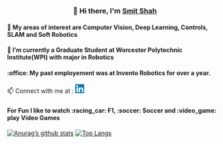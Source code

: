 
<h3 align="center">
  👋 Hi there, I'm <a href="https://sites.google.com/view/smitmshah/about?authuser=1" target="_blank" rel="noreferrer">Smit Shah</a>
</h3>
<h4 align="left">
  👀 My areas of interest are Computer Vision, Deep Learning, Controls, SLAM and Soft Robotics
</h4>
<h4 align="left">
🌱 I’m currently a Graduate Student at Worcester Polytechnic Institute(WPI) with major in Robotics
</h4>
<h4 align="left">
:office: My past employement was at Invento Robotics for over a year.
</h4>
📫 Connect with me at  :  <a href="https://www.linkedin.com/in/smit-shah-b11724171/"><img src="https://raw.githubusercontent.com/Smshah30/Smshah30/main/images/linkedin.svg" alt="Smit Shah | LinkedIn" width="21px"/></a>

<h3></h3>
<!--<a href="https://mail.google.com/a/smitshah30999.gmail/#inbox/"><img src="https://raw.githubusercontent.com/Smshah30/Smshah30/main/images/icons8-gmail.svg" alt="Smit Shah | LinkedIn" width="21px"/></a> --> 

<h4 align="left">For Fun I like to watch :racing_car: F1, :soccer: Soccer and :video_game: play Video Games</h4>
  
[![Anurag’s github stats](https://github-readme-stats.vercel.app/api?username=Smshah30)](https://github.com/Smshah30) [![Top Langs](https://github-readme-stats.vercel.app/api/top-langs/?username=Smshah30&layout=compact)](https://github.com/Smshah30)
<!---
Smshah30/Smshah30 is a ✨ special ✨ repository because its `README.md` (this file) appears on your GitHub profile.
You can click the Preview link to take a look at your changes.
--->
